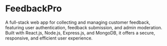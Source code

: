# FeedbackPro
A full-stack web app for collecting and managing customer feedback, featuring user authentication, feedback submission, and admin moderation. Built with React.js, Node.js, Express.js, and MongoDB, it offers a secure, responsive, and efficient user experience.
